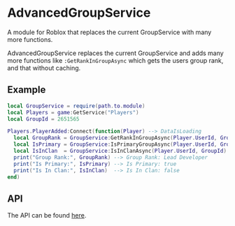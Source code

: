 # AdvancedGroupService
A module for Roblox that replaces the current GroupService with many more functions.

AdvancedGroupService replaces the current GroupService and adds many more functions like `:GetRankInGroupAsync` which gets the users group rank, and that without caching.

## Example
```lua
local GroupService = require(path.to.module)
local Players = game:GetService("Players")
local GroupId = 2651565

Players.PlayerAdded:Connect(function(Player) --> DataIsLoading
  local GroupRank = GroupService:GetRankInGroupAsync(Player.UserId, GroupId)
  local IsPrimary = GroupService:IsPrimaryGroupAsync(Player.UserId, GroupId)
  local IsInClan  = GroupService:IsInClanAsync(Player.UserId, GroupId)
  print("Group Rank:", GroupRank) --> Group Rank: Lead Developer
  print("Is Primary:", IsPrimary) --> Is Primary: true
  print("Is In Clan:", IsInClan)  --> Is In Clan: false
end)
```

## API
The API can be found [here](http://www.dataisloading.xyz/AdvancedGroupService/api-reference/class/AdvancedGroupService).

